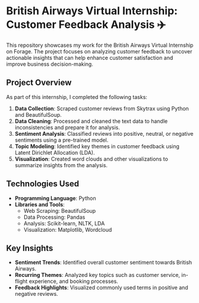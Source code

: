 # British Airways Virtual Internship: Customer Feedback Analysis ✈️  

This repository showcases my work for the British Airways Virtual Internship on Forage. The project focuses on analyzing customer feedback to uncover actionable insights that can help enhance customer satisfaction and improve business decision-making.  

## Project Overview  
As part of this internship, I completed the following tasks:  
1. **Data Collection**: Scraped customer reviews from Skytrax using Python and BeautifulSoup.  
2. **Data Cleaning**: Processed and cleaned the text data to handle inconsistencies and prepare it for analysis.  
3. **Sentiment Analysis**: Classified reviews into positive, neutral, or negative sentiments using a pre-trained model.  
4. **Topic Modeling**: Identified key themes in customer feedback using Latent Dirichlet Allocation (LDA).  
5. **Visualization**: Created word clouds and other visualizations to summarize insights from the analysis.  

## Technologies Used  
- **Programming Language**: Python  
- **Libraries and Tools**:  
  - Web Scraping: BeautifulSoup  
  - Data Processing: Pandas  
  - Analysis: Scikit-learn, NLTK, LDA  
  - Visualization: Matplotlib, Wordcloud  

## Key Insights  
- **Sentiment Trends**: Identified overall customer sentiment towards British Airways.  
- **Recurring Themes**: Analyzed key topics such as customer service, in-flight experience, and booking processes.  
- **Feedback Highlights**: Visualized commonly used terms in positive and negative reviews.  
